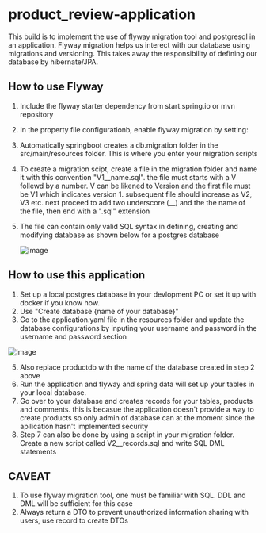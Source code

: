 # product_review-application
This build is to implement the use of flyway migration tool and postgresql in an application.
Flyway migration helps us interect with our database using migrations and versioning. This takes away the responsibility of defining our database by hibernate/JPA.

## How to use Flyway 
1. Include the flyway starter dependency from start.spring.io or mvn repository
2. In the property file configurationb, enable flyway migration by setting: 
3. Automatically springboot creates a db.migration folder in the src/main/resources folder. This is where you enter your migration scripts
4. To create a migration scipt, create a file in the migration folder and name it with this convention "V1__name.sql". the file must starts with a V follewd by a number. V can be likened to Version and the first file must be V1 which indicates version 1. subsequent file should increase as V2, V3 etc. next proceed to add two underscore (__) and the the name of the file, then end with a ".sql" extension
5. The file can contain only valid SQL syntax in defining, creating and modifying database as shown below for  a postgres database

   ![image](https://github.com/aloysiusose/Spring-Security-Demo-with-JWT/assets/129221291/160a3198-2e23-4790-ba35-20cdbdfeb5e3)

## How to use this application
1. Set up a local postgres database in your devlopment PC or set it up with docker if you know how.
2. Use "Create database {name of your database}"
3. Go to the application.yaml file in the resources folder and update the database configurations by inputing your username and password in the username and password section

  ![image](https://github.com/aloysiusose/Spring-Security-Demo-with-JWT/assets/129221291/adec4b63-aada-441a-945d-03a80f90fab1)
    
5. Also replace productdb with the name of the database created in step 2 above
6. Run the application and flyway and spring data will set up your tables in your local database.
7. Go over to your database and creates records for your tables, products and comments. this is becasue the application doesn't provide a way to create products so only admin of database can at the moment since the apllication hasn't implemented security
8. Step 7 can also be done by using a script in your migration folder. Create a new script called V2__records.sql and write SQL DML statements
## CAVEAT
1. To use flyway migration tool, one must be familiar with SQL. DDL and DML will be sufficient for this case
2. Always return a DTO to prevent unauthorized information sharing with users, use record to create DTOs
   
